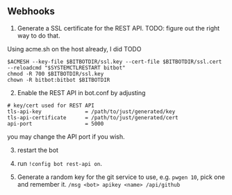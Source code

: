 ## Webhooks

1. Generate a SSL certificate for the REST API. TODO: figure out the right
   way to do that.

Using acme.sh on the host already, I did TODO

```
$ACMESH --key-file $BITBOTDIR/ssl.key --cert-file $BITBOTDIR/ssl.cert --reloadcmd "$SYSTEMCTLRESTART bitbot"
chmod -R 700 $BITBOTDIR/ssl.key
chown -R bitbot:bitbot $BITBOTDIR
```

2. Enable the REST API in bot.conf by adjusting

```
# key/cert used for REST API
tls-api-key              = /path/to/just/generated/key
tls-api-certificate      = /path/to/just/generated/cert
api-port                 = 5000
```

you may change the API port if you wish.

3. restart the bot

4. run `!config bot rest-api on`.

5. Generate a random key for the git service to use, e.g. `pwgen 10`, pick
   one and remember it. `/msg <bot> apikey <name> /api/github`
